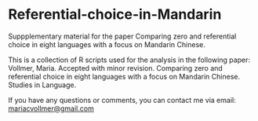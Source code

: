 # Referential-choice-in-Mandarin
Suppplementary material for the paper Comparing zero and referential choice in eight languages with a focus on Mandarin Chinese.

This is a collection of R scripts used for the analysis in the following paper: Vollmer, Maria. Accepted with minor revision. Comparing zero and referential choice in eight languages with a focus on Mandarin Chinese. Studies in Language.

If you have any questions or comments, you can contact me via email: mariacvollmer@gmail.com
